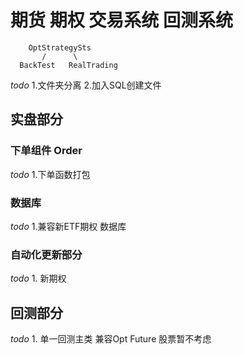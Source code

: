 # 期货 期权 交易系统 回测系统

        OptStrategySts
           /      \
      BackTest   RealTrading
*todo*  1.文件夹分离  2.加入SQL创建文件
## 实盘部分
### 下单组件 Order
*todo*  1.下单函数打包 
### 数据库
*todo*  1.兼容新ETF期权 数据库
### 自动化更新部分 
*todo*  1. 新期权 


## 回测部分 
*todo*  1. 单一回测主类 兼容Opt Future 股票暂不考虑 



